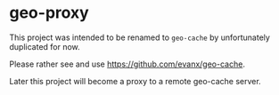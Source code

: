 
# geo-proxy

This project was intended to be renamed to `geo-cache` by unfortunately duplicated for now.

Please rather see and use https://github.com/evanx/geo-cache.

Later this project will become a proxy to a remote geo-cache server.

